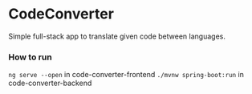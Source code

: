 # CodeConverter

Simple full-stack app to translate given code between languages.

### How to run

`ng serve --open` in code-converter-frontend
`./mvnw spring-boot:run` in code-converter-backend
